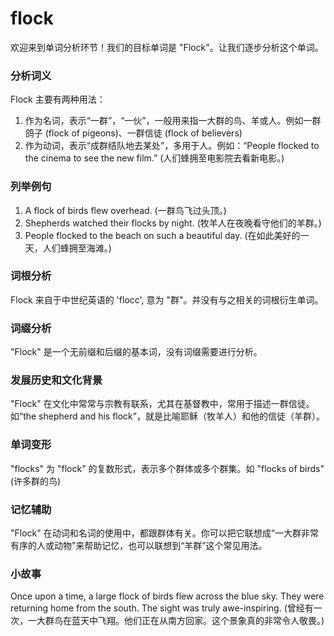 # flock

欢迎来到单词分析环节！我们的目标单词是 "Flock"。让我们逐步分析这个单词。

  

### 分析词义

  

Flock 主要有两种用法：

  

1.  作为名词，表示“一群”，“一伙”，一般用来指一大群的鸟、羊或人。例如一群鸽子 (flock of pigeons)、一群信徒 (flock of believers)
2.  作为动词，表示“成群结队地去某处”，多用于人。例如：“People flocked to the cinema to see the new film.” (人们蜂拥至电影院去看新电影。)

  

### 列举例句

  

1.  A flock of birds flew overhead. (一群鸟飞过头顶。)
2.  Shepherds watched their flocks by night. (牧羊人在夜晚看守他们的羊群。)
3.  People flocked to the beach on such a beautiful day. (在如此美好的一天，人们蜂拥至海滩。)

  

### 词根分析

  

Flock 来自于中世纪英语的 'flocc', 意为 "群"。并没有与之相关的词根衍生单词。

  

### 词缀分析

  

"Flock" 是一个无前缀和后缀的基本词，没有词缀需要进行分析。

  

### 发展历史和文化背景

  

"Flock" 在文化中常常与宗教有联系，尤其在基督教中，常用于描述一群信徒。如“the shepherd and his flock”，就是比喻耶稣（牧羊人）和他的信徒（羊群）。

  

### 单词变形

  

"flocks" 为 "flock" 的复数形式，表示多个群体或多个群集。如 "flocks of birds" (许多群的鸟)

  

### 记忆辅助

  

"Flock" 在动词和名词的使用中，都跟群体有关。你可以把它联想成“一大群非常有序的人或动物”来帮助记忆，也可以联想到“羊群”这个常见用法。

  

### 小故事

  

Once upon a time, a large flock of birds flew across the blue sky. They were returning home from the south. The sight was truly awe-inspiring. (曾经有一次，一大群鸟在蓝天中飞翔。他们正在从南方回家。这个景象真的非常令人敬畏。)
